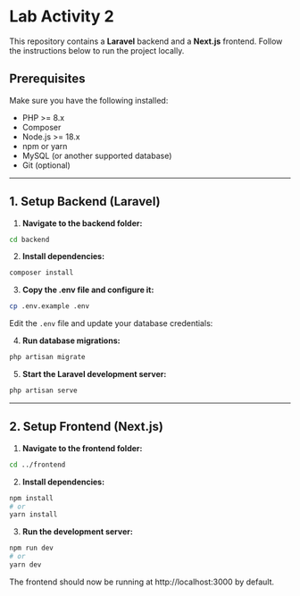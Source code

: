 # Lab Activity 2

This repository contains a **Laravel** backend and a **Next.js** frontend. Follow the instructions below to run the project locally.

## Prerequisites

Make sure you have the following installed:

- PHP >= 8.x
- Composer
- Node.js >= 18.x
- npm or yarn
- MySQL (or another supported database)
- Git (optional)

---

## 1. Setup Backend (Laravel)

1. **Navigate to the backend folder:**

```bash
cd backend
```

2. **Install dependencies:**
```bash
composer install
```

3. **Copy the .env file and configure it:**
```bash
cp .env.example .env
```
Edit the `.env` file and update your database credentials:

4. **Run database migrations:**
```bash
php artisan migrate
```

5. **Start the Laravel development server:**
```bash
php artisan serve
```

---

## 2. Setup Frontend (Next.js)

1. **Navigate to the frontend folder:**
```bash
cd ../frontend
```
2. **Install dependencies:**
```bash
npm install
# or
yarn install
```
3. **Run the development server:**
```bash
npm run dev
# or
yarn dev
```
The frontend should now be running at http://localhost:3000 by default.